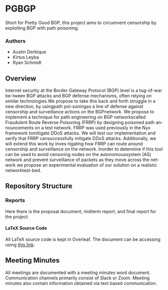 # PGBGP

Short for Pretty Good BGP, this project aims to circumvent censorship by exploiting BGP with path poisoning.

### Authors
- Austin Derbique
- Kirtus Leyba
- Ryan Schmidt

## Overview
Internet security at the Border Gateway Protocol (BGP) level is a tug-of-war be-tween BGP attacks and BGP defense mechanisms, often relying on similar technologies.We propose to take this back and forth struggle in a new direction, by usingpath poi-soningas  a  line  of  defense  against  censorship  and  surveillance  actions  on  the  BGPnetwork.  We propose to implement a technique for path engineering on BGP networkscalled  Fraudulent  Route  Reverse  Poisoning  (FRRP)  by  designing  poisoned  path  an-nouncements on a test network.  FRRP was used previously in the Nyx framework tomitigate DDoS attacks.  We will test our implementation and verify that FRRP cansuccessfully mitigate DDoS attacks.  Additionally, we will extend this work by inves-tigating how FRRP can route around censorship and surveillance on the network.  Inorder to determine if this tool can be used to avoid censoring nodes on the autonomoussystem (AS) network and prevent surveillance of packets as they move across the net-work  we  propose  an  experimental  evaluation  of  our  solution  on  a  realistic  networktest-bed.

## Repository Structure

### Reports
Here there is the proposal document, midterm report, and final report for the project.

#### LaTeX Source Code
All LaTeX source code is kept in Overleaf. The document can be accessing using [this link](https://www.overleaf.com/project/60105ed23680dbbf31f56a52).
## Meeting Minutes
All meetings are documented with a meeting minutes word document. Communication channels primarily consist of Slack or Zoom. Meeting minutes also contain information obtained via text based communication. 
